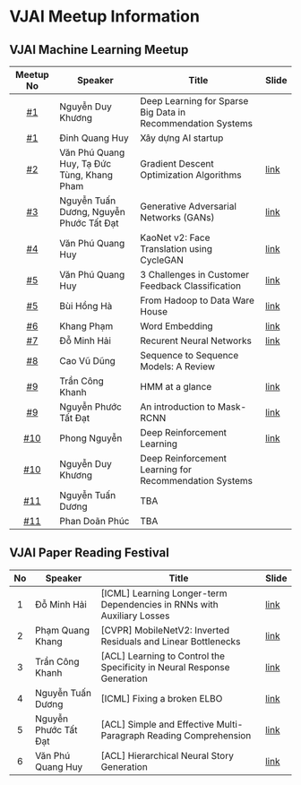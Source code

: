 # VJAI Meetup Information
## VJAI Machine Learning Meetup
|Meetup No| Speaker | Title | Slide |
|:-------:|---------|-------|-------|
|[#1](20170527_VJAI_MLMeetup_#01.md)|Nguyễn Duy Khương| Deep Learning for Sparse Big Data in Recommendation Systems| |
|[#1](20170527_VJAI_MLMeetup_#01.md)|Đinh Quang Huy| Xây dựng AI startup| |
|[#2]()|Văn Phú Quang Huy, Tạ Đức Tùng, Khang Pham| Gradient Descent Optimization Algorithms| [link](https://www.slideshare.net/KhangPham3/overview-on-optimization-algorithms-in-deep-learning)|
|[#3]()| Nguyễn Tuấn Dương, Nguyễn Phước Tất Đạt | Generative Adversarial Networks (GANs) | [link]( https://github.com/nptdat/gan_tutorial/blob/master/GAN.pdf) |
|[#4]()| Văn Phú Quang Huy | KaoNet v2: Face Translation using CycleGAN| [link](https://www.slideshare.net/vanhuyz/kaonet-v2-face-translation-using-cyclegan) |
|[#5]()| Văn Phú Quang Huy | 3 Challenges in Customer Feedback Classification | [link](https://www.slideshare.net/vanhuyz/3-challenges-in-customer-feedback-classification-93750360)|
|[#5]()| Bùi Hồng Hà | From Hadoop to Data Ware House | [link](https://www.slideshare.net/talzeus/from-hadoop-to-enterprise-data-warehouse) |
|[#6]()| Khang Phạm | Word Embedding | [link](https://www.slideshare.net/KhangPham3/a-note-on-word-embedding) |
|[#7]()| Đỗ Minh Hải | Recurent Neural Networks | [link](https://dominhhai.github.io/vi/talk/dl-rnn) |
|[#8]()| Cao Vũ Dũng | Sequence to Sequence Models: A Review | |
|[#9]()| Trần Công Khanh | HMM at a glance | [link](https://slides.com/khanhtc/deck-1) |
|[#9]()| Nguyễn Phước Tất Đạt | An introduction to Mask-RCNN | [link](https://www.slideshare.net/hitheone/maskrcnn-for-instance-segmentation-117485267) |
|[#10]()| Phong Nguyễn | Deep Reinforcement Learning |[link](https://docs.google.com/presentation/d/e/2PACX-1vTCKGcquy2Uri7LizA2n9-FnegRvE2MnE_KPg8WowOUY5lJgxkP0C7ShmQpXeQH_ZOvXiwkzxjWmv9P/pub?start=false&loop=false&delayms=3000&fbclid=IwAR3cUFy0HYGI4nZtrqontoLT4IVDI_8ErrMpgQXjltVzBqsOVczcKLbu6LU)|
|[#10]()| Nguyễn Duy Khương | Deep Reinforcement Learning for Recommendation Systems |   |
|[#11]()| Nguyễn Tuấn Dương | TBA | |
|[#11]()| Phan Doãn Phúc | TBA |

## VJAI Paper Reading Festival
|No| Speaker | Title | Slide|
|:-:|--------|-------|------|
| 1| Đỗ Minh Hải | [ICML] Learning Longer-term Dependencies in RNNs with Auxiliary Losses | [link](https://dominhhai.github.io/vi/talk/paper-longer-term-rnn) |
| 2|Phạm Quang Khang | [CVPR] MobileNetV2: Inverted Residuals and Linear Bottlenecks |[link](https://www.slideshare.net/KhangPham3/cvpr-2018-paper-reading-mobilenet-v2) |
| 3|Trần Công Khanh | [ACL] Learning to Control the Specificity in Neural Response Generation |[link](https://slides.com/khanhtc/deck#/) |
| 4|Nguyễn Tuấn Dương | [ICML] Fixing a broken ELBO | [link](https://ntduong.github.io/tcav-fest-18) |
| 5|Nguyễn Phước Tất Đạt | [ACL] Simple and Effective Multi-Paragraph Reading Comprehension| [link](https://www.slideshare.net/hitheone/vjai-paper-reading201808acl18simpleandeffective-multiparagraph-reading-comprehension) |
| 6|Văn Phú Quang Huy | [ACL] Hierarchical Neural Story Generation | [link](https://speakerdeck.com/vanhuyz/paper-reading-hierarchical-neural-story-generation) |
